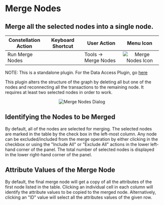 # Merge Nodes

## Merge all the selected nodes into a single node.

<table class="table table-striped">
<colgroup>
<col style="width: 25%" />
<col style="width: 25%" />
<col style="width: 25%" />
<col style="width: 25%" />
</colgroup>
<thead>
<tr class="header">
<th>Constellation Action</th>
<th>Keyboard Shortcut</th>
<th>User Action</th>
<th style="text-align: center;">Menu Icon</th>
</tr>
</thead>
<tbody>
<tr class="odd">
<td>Run Merge Nodes</td>
<td></td>
<td>Tools -&gt; Merge Nodes</td>
<td style="text-align: center;"><img src="../ext/docs/CoreVisualGraph/src/au/gov/asd/tac/constellation/graph/visual/resources/mergeNodes.png" alt="Merge Nodes Icon" /></td>
</tr>
</tbody>
</table>

NOTE: This is a standalone plugin. For the Data Access Plugin, go
[here](../ext/docs/CoreDataAccessView/src/au/gov/asd/tac/constellation/views/dataaccess/merge-nodes.md)

This plugin alters the structure of the graph by deleting all but one of
the nodes and reconnecting all the transactions to the remaining node.
It requires at least two selected nodes in order to work.

<div style="text-align: center">

<img src="../ext/docs/CoreVisualGraph/src/au/gov/asd/tac/constellation/graph/visual/resources/PermanentMergeNodes.png" alt="Merge Nodes
Dialog" />

</div>

## Identifying the Nodes to be Merged

By default, all of the nodes are selected for merging. The selected
nodes are marked in the table by the check box in the left-most column.
Any node can be excluded/included from the merge operation by either
clicking in the checkbox or using the "Include All" or "Exclude All"
actions in the lower left-hand corner of the panel. The total number of
selected nodes is displayed in the lower right-hand corner of the panel.

## Attribute Values of the Merge Node

By default, the final merge node will get a copy of all the attributes
of the first node listed in the table. Clicking an individual cell in
each column will identify the attribute values to be copied to the
merged node. Alternatively, clicking an "ID" value will select all the
attributes values of the given row.
